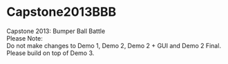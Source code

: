 Capstone2013BBB
===============

Capstone 2013: Bumper Ball Battle<br />
Please Note:<br/>
Do not make changes to Demo 1, Demo 2, Demo 2 + GUI and Demo 2 Final.<br/>
Please build on top of Demo 3.
